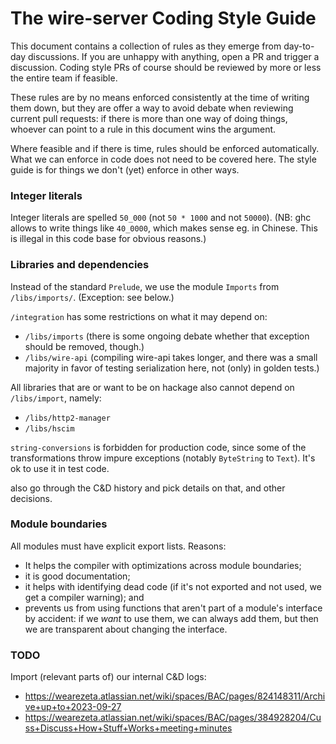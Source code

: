 
# The wire-server Coding Style Guide

This document contains a collection of rules as they emerge from
day-to-day discussions.  If you are unhappy with anything, open a PR
and trigger a discussion.  Coding style PRs of course should be
reviewed by more or less the entire team if feasible.

These rules are by no means enforced consistently at the time of
writing them down, but they are offer a way to avoid debate when
reviewing current pull requests: if there is more than one way of
doing things, whoever can point to a rule in this document wins the
argument.

Where feasible and if there is time, rules should be enforced
automatically.  What we can enforce in code does not need to be
covered here.  The style guide is for things we don't (yet) enforce in
other ways.


### Integer literals

Integer literals are spelled `50_000` (not `50 * 1000` and not
`50000`).  (NB: ghc allows to write things like `40_0000`, which makes
sense eg. in Chinese.  This is illegal in this code base for obvious
reasons.)


### Libraries and dependencies

Instead of the standard `Prelude`, we use the module `Imports` from
`/libs/imports/`.  (Exception: see below.)

`/integration` has some restrictions on what it may depend on:

- `/libs/imports` (there is some ongoing debate whether that exception should be removed, though.)
- `/libs/wire-api` (compiling wire-api takes longer, and there was a small majority in favor of testing serialization here, not (only) in golden tests.)

All libraries that are or want to be on hackage also cannot depend on `/libs/import`, namely:

- `/libs/http2-manager`
- `/libs/hscim`

`string-conversions` is forbidden for production code, since some of
the transformations throw impure exceptions (notably `ByteString` to
`Text`).  It's ok to use it in test code.


also go through the C&D history and pick details on that, and other decisions.


### Module boundaries

All modules must have explicit export lists.  Reasons:

- It helps the compiler with optimizations across module boundaries;
- it is good documentation;
- it helps with identifying dead code (if it's not exported and not used, we get a compiler warning); and
- prevents us from using functions that aren't part of a module's interface by accident: if we *want* to use them, we can always add them, but then we are transparent about changing the interface.


### TODO

Import (relevant parts of) our internal C&D logs:

- https://wearezeta.atlassian.net/wiki/spaces/BAC/pages/824148311/Archive+up+to+2023-09-27
- https://wearezeta.atlassian.net/wiki/spaces/BAC/pages/384928204/Cuss+Discuss+How+Stuff+Works+meeting+minutes
